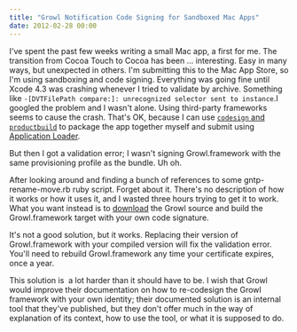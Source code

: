 ```yaml
---
title: "Growl Notification Code Signing for Sandboxed Mac Apps"
date: 2012-02-28 00:00
---
```


I've spent the past few weeks writing a small Mac app, a first for me. The transition from Cocoa Touch to Cocoa has been ... interesting. Easy in many ways, but unexpected in others. I'm submitting this to the Mac App Store, so I'm using sandboxing and code signing. Everything was going fine until Xcode 4.3 was crashing whenever I tried to validate by archive. Something like `-[DVTFilePath compare:]: unrecognized selector sent to instance`.<!--more-->I googled the problem and I wasn't alone. Using third-party frameworks seems to cause the crash. That's OK, because I can use [`codesign` and `productbuild`](http://hartcw.com/francis/building-for-the-mac-app-store/) to package the app together myself and submit using [Application Loader](https://itunesconnect.apple.com/apploader/ApplicationLoader_2.5.1.dmg).

But then I got a validation error; I wasn't signing Growl.framework with the same provisioning profile as the bundle. Uh oh.

After looking around and finding a bunch of references to some&nbsp;gntp-rename-move.rb ruby script. Forget about it. There's no description of how it works or how it uses it, and I wasted three hours trying to get it to work. What you want instead is to [download](http://growl.info/downloads) the Growl source and build the Growl.framework target with your own code signature.

It's not a good solution, but it works. Replacing their version of Growl.framework with&nbsp;your compiled version will fix the validation error. You'll need to rebuild Growl.framework any time your certificate expires, once a year.

This solution is &nbsp;a lot harder than it should have to be. I wish that Growl would improve their documentation on how to re-codesign the Growl framework with your own identity; their documented solution is an internal tool that they've published, but they don't offer much in the way of explanation of its context, how to use the tool, or what it is supposed to do.

<!-- more -->
